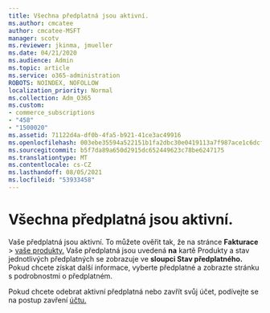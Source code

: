 ```yaml
---
title: Všechna předplatná jsou aktivní.
ms.author: cmcatee
author: cmcatee-MSFT
manager: scotv
ms.reviewer: jkinma, jmueller
ms.date: 04/21/2020
ms.audience: Admin
ms.topic: article
ms.service: o365-administration
ROBOTS: NOINDEX, NOFOLLOW
localization_priority: Normal
ms.collection: Adm_O365
ms.custom:
- commerce_subscriptions
- "458"
- "1500020"
ms.assetid: 71122d4a-df0b-4fa5-b921-41ce3ac49916
ms.openlocfilehash: 003ebe35594a522151b1fa2dbc30e0419113a7f987ace1c6dcf01e2ba733dde8
ms.sourcegitcommit: b5f7da89a650d2915dc652449623c78be6247175
ms.translationtype: MT
ms.contentlocale: cs-CZ
ms.lasthandoff: 08/05/2021
ms.locfileid: "53933458"
---
```

# <a name="all-subscriptions-are-active"></a>Všechna předplatná jsou aktivní.

Vaše předplatná jsou aktivní. To můžete ověřit tak, že na stránce **Fakturace** \> [vaše produkty.](https://go.microsoft.com/fwlink/p/?linkid=842054) Vaše předplatná jsou uvedená **na** kartě Produkty a stav jednotlivých předplatných se zobrazuje ve **sloupci Stav předplatného.** Pokud chcete získat další informace, vyberte předplatné a zobrazte stránku s podrobnostmi o předplatném.
  
Pokud chcete odebrat aktivní předplatná nebo zavřít svůj účet, podívejte se na postup zavření [účtu.](https://docs.microsoft.com/microsoft-365/commerce/close-your-account?view=o365-worldwide)
